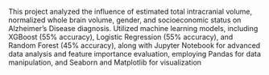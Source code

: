 This project analyzed the influence of estimated total intracranial volume, normalized whole brain volume, gender, and socioeconomic status on Alzheimer’s Disease diagnosis. Utilized machine learning models, including XGBoost (55% accuracy), Logistic Regression (55% accuracy), and
Random Forest (45% accuracy), along with Jupyter Notebook for advanced data analysis and feature importance evaluation, employing Pandas for data manipulation, and Seaborn and Matplotlib for visualization
